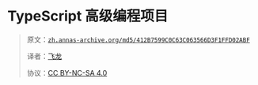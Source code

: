 # TypeScript 高级编程项目

> 原文：[`zh.annas-archive.org/md5/412B7599C0C63C063566D3F1FFD02ABF`](https://zh.annas-archive.org/md5/412B7599C0C63C063566D3F1FFD02ABF)
> 
> 译者：[飞龙](https://github.com/wizardforcel)
> 
> 协议：[CC BY-NC-SA 4.0](http://creativecommons.org/licenses/by-nc-sa/4.0/)
